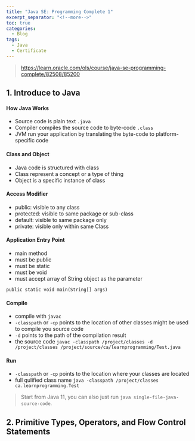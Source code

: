 ```yaml
---
title: "Java SE: Programming Complete 1"
excerpt_separator: "<!--more-->"
toc: true
categories:
  - Blog
tags:
  - Java
  - Certificate
---
```


> https://learn.oracle.com/ols/course/java-se-programming-complete/82508/85200

## 1. Introduce to Java 

#### How Java Works
* Source code is plain text `.java`
* Compiler compiles the source code to byte-code `.class`
* JVM run your application by translating the byte-code to platform-specific code

#### Class and Object
* Java code is structured with class
* Class represent a concept or a type of thing
* Object is a specific instance of class

#### Access Modifier
* public: visible to any class
* protected: visible to same package or sub-class
* default: visible to same package only
* private: visible only within same Class

#### Application Entry Point
* main method
* must be public
* must be static
* must be void
* must accept array of String object as the parameter

`public static void main(String[] args)`

#### Compile
* compile with `javac`
* `-classpath` or `-cp` points to the location of other classes might be used to compile you source code
* `-d` points to the path of the compilation result
* the source code
`javac -classpath /project/classes -d /project/classes /project/source/ca/learnprogramming/Test.java` 

#### Run
* `-classpath` or `-cp` points to the location where your classes are located
* full qulified class name
`java -classpath /project/classes ca.learnprogramming.Test`
> Start from Java 11, you can also just run `java single-file-java-source-code`.

## 2. Primitive Types, Operators, and Flow Control Statements

#### 